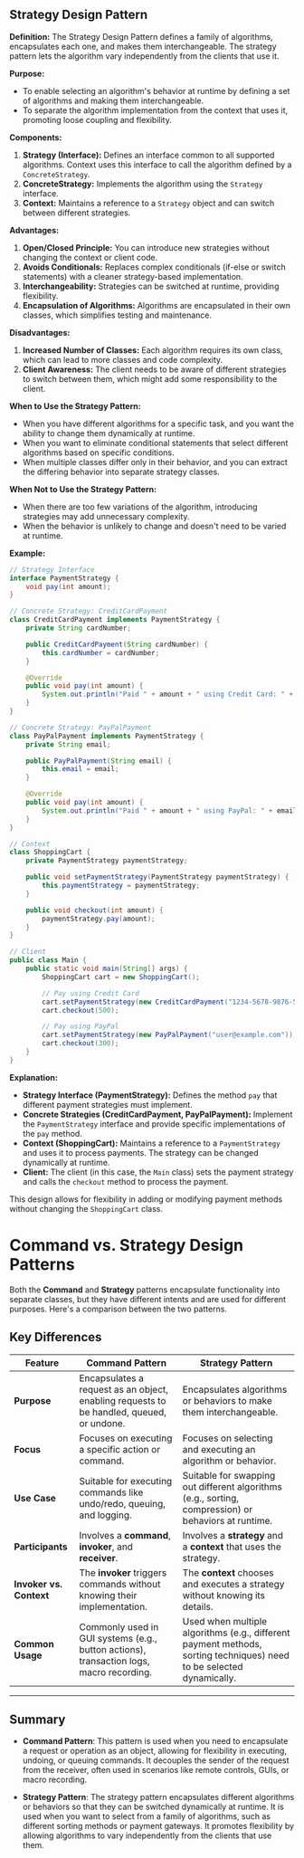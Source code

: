 ## Strategy Design Pattern

**Definition:** The Strategy Design Pattern defines a family of algorithms, encapsulates each one, and makes them interchangeable. The strategy pattern lets the algorithm vary independently from the clients that use it.

**Purpose:**
- To enable selecting an algorithm's behavior at runtime by defining a set of algorithms and making them interchangeable.
- To separate the algorithm implementation from the context that uses it, promoting loose coupling and flexibility.

**Components:**
1. **Strategy (Interface):** Defines an interface common to all supported algorithms. Context uses this interface to call the algorithm defined by a `ConcreteStrategy`.
2. **ConcreteStrategy:** Implements the algorithm using the `Strategy` interface.
3. **Context:** Maintains a reference to a `Strategy` object and can switch between different strategies.

**Advantages:**
1. **Open/Closed Principle:** You can introduce new strategies without changing the context or client code.
2. **Avoids Conditionals:** Replaces complex conditionals (if-else or switch statements) with a cleaner strategy-based implementation.
3. **Interchangeability:** Strategies can be switched at runtime, providing flexibility.
4. **Encapsulation of Algorithms:** Algorithms are encapsulated in their own classes, which simplifies testing and maintenance.

**Disadvantages:**
1. **Increased Number of Classes:** Each algorithm requires its own class, which can lead to more classes and code complexity.
2. **Client Awareness:** The client needs to be aware of different strategies to switch between them, which might add some responsibility to the client.

**When to Use the Strategy Pattern:**
- When you have different algorithms for a specific task, and you want the ability to change them dynamically at runtime.
- When you want to eliminate conditional statements that select different algorithms based on specific conditions.
- When multiple classes differ only in their behavior, and you can extract the differing behavior into separate strategy classes.

**When Not to Use the Strategy Pattern:**
- When there are too few variations of the algorithm, introducing strategies may add unnecessary complexity.
- When the behavior is unlikely to change and doesn't need to be varied at runtime.

**Example:**

```java
// Strategy Interface
interface PaymentStrategy {
    void pay(int amount);
}

// Concrete Strategy: CreditCardPayment
class CreditCardPayment implements PaymentStrategy {
    private String cardNumber;

    public CreditCardPayment(String cardNumber) {
        this.cardNumber = cardNumber;
    }

    @Override
    public void pay(int amount) {
        System.out.println("Paid " + amount + " using Credit Card: " + cardNumber);
    }
}

// Concrete Strategy: PayPalPayment
class PayPalPayment implements PaymentStrategy {
    private String email;

    public PayPalPayment(String email) {
        this.email = email;
    }

    @Override
    public void pay(int amount) {
        System.out.println("Paid " + amount + " using PayPal: " + email);
    }
}

// Context
class ShoppingCart {
    private PaymentStrategy paymentStrategy;

    public void setPaymentStrategy(PaymentStrategy paymentStrategy) {
        this.paymentStrategy = paymentStrategy;
    }

    public void checkout(int amount) {
        paymentStrategy.pay(amount);
    }
}

// Client
public class Main {
    public static void main(String[] args) {
        ShoppingCart cart = new ShoppingCart();

        // Pay using Credit Card
        cart.setPaymentStrategy(new CreditCardPayment("1234-5678-9876-5432"));
        cart.checkout(500);

        // Pay using PayPal
        cart.setPaymentStrategy(new PayPalPayment("user@example.com"));
        cart.checkout(300);
    }
}
```
**Explanation:**

- **Strategy Interface (PaymentStrategy):** Defines the method `pay` that different payment strategies must implement.
- **Concrete Strategies (CreditCardPayment, PayPalPayment):** Implement the `PaymentStrategy` interface and provide specific implementations of the `pay` method.
- **Context (ShoppingCart):** Maintains a reference to a `PaymentStrategy` and uses it to process payments. The strategy can be changed dynamically at runtime.
- **Client:** The client (in this case, the `Main` class) sets the payment strategy and calls the `checkout` method to process the payment.

This design allows for flexibility in adding or modifying payment methods without changing the `ShoppingCart` class.


# Command vs. Strategy Design Patterns

Both the **Command** and **Strategy** patterns encapsulate functionality into separate classes, but they have different intents and are used for different purposes. Here's a comparison between the two patterns.

## Key Differences

| Feature                | Command Pattern                                         | Strategy Pattern                                       |
|------------------------|---------------------------------------------------------|--------------------------------------------------------|
| **Purpose**             | Encapsulates a request as an object, enabling requests to be handled, queued, or undone. | Encapsulates algorithms or behaviors to make them interchangeable. |
| **Focus**               | Focuses on executing a specific action or command.      | Focuses on selecting and executing an algorithm or behavior. |
| **Use Case**            | Suitable for executing commands like undo/redo, queuing, and logging. | Suitable for swapping out different algorithms (e.g., sorting, compression) or behaviors at runtime. |
| **Participants**        | Involves a **command**, **invoker**, and **receiver**.  | Involves a **strategy** and a **context** that uses the strategy. |
| **Invoker vs. Context** | The **invoker** triggers commands without knowing their implementation. | The **context** chooses and executes a strategy without knowing its details. |
| **Common Usage**        | Commonly used in GUI systems (e.g., button actions), transaction logs, macro recording. | Used when multiple algorithms (e.g., different payment methods, sorting techniques) need to be selected dynamically. |

---

## Summary

- **Command Pattern**: This pattern is used when you need to encapsulate a request or operation as an object, allowing for flexibility in executing, undoing, or queuing commands. It decouples the sender of the request from the receiver, often used in scenarios like remote controls, GUIs, or macro recording.

- **Strategy Pattern**: The strategy pattern encapsulates different algorithms or behaviors so that they can be switched dynamically at runtime. It is used when you want to select from a family of algorithms, such as different sorting methods or payment gateways. It promotes flexibility by allowing algorithms to vary independently from the clients that use them.